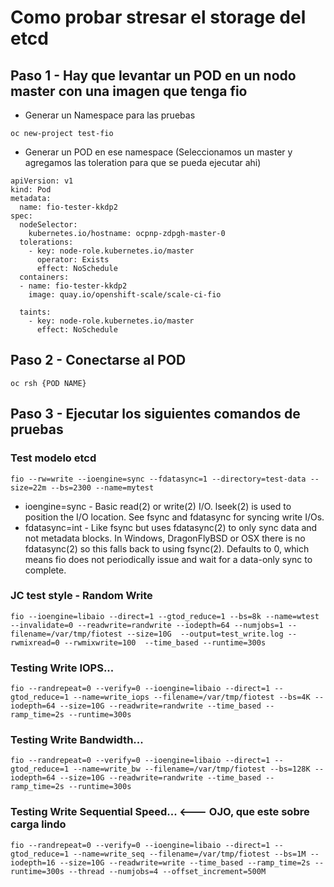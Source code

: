 # Como probar stresar el storage del etcd 

## Paso 1 - Hay que levantar un POD en un nodo master con una imagen que tenga fio

* Generar un Namespace para las pruebas
~~~
oc new-project test-fio
~~~

* Generar un POD en ese namespace (Seleccionamos un master y agregamos las toleration para que se pueda ejecutar ahi)

~~~
apiVersion: v1
kind: Pod
metadata:
  name: fio-tester-kkdp2
spec:
  nodeSelector:
    kubernetes.io/hostname: ocpnp-zdpgh-master-0
  tolerations:
    - key: node-role.kubernetes.io/master
      operator: Exists
      effect: NoSchedule
  containers:
  - name: fio-tester-kkdp2
    image: quay.io/openshift-scale/scale-ci-fio

  taints:
    - key: node-role.kubernetes.io/master
      effect: NoSchedule
~~~

## Paso 2 - Conectarse al POD 

~~~
oc rsh {POD NAME}
~~~

## Paso 3 - Ejecutar los siguientes comandos de pruebas

### Test modelo etcd 
~~~
fio --rw=write --ioengine=sync --fdatasync=1 --directory=test-data --size=22m --bs=2300 --name=mytest
~~~

* ioengine=sync - Basic read(2) or write(2) I/O. lseek(2) is used to position the I/O location. See fsync and fdatasync for syncing write I/Os.
* fdatasync=int - Like fsync but uses fdatasync(2) to only sync data and not metadata blocks. In Windows, DragonFlyBSD or OSX there is no fdatasync(2) so this falls back to using fsync(2). Defaults to 0, which means fio does not periodically issue and wait for a data-only sync to complete.

### JC test style - Random Write 
~~~
fio --ioengine=libaio --direct=1 --gtod_reduce=1 --bs=8k --name=wtest  --invalidate=0 --readwrite=randwrite --iodepth=64 --numjobs=1 --filename=/var/tmp/fiotest --size=10G  --output=test_write.log --rwmixread=0 --rwmixwrite=100  --time_based --runtime=300s
~~~

### Testing Write IOPS...
~~~
fio --randrepeat=0 --verify=0 --ioengine=libaio --direct=1 --gtod_reduce=1 --name=write_iops --filename=/var/tmp/fiotest --bs=4K --iodepth=64 --size=10G --readwrite=randwrite --time_based --ramp_time=2s --runtime=300s
~~~

### Testing Write Bandwidth...
~~~
fio --randrepeat=0 --verify=0 --ioengine=libaio --direct=1 --gtod_reduce=1 --name=write_bw --filename=/var/tmp/fiotest --bs=128K --iodepth=64 --size=10G --readwrite=randwrite --time_based --ramp_time=2s --runtime=300s
~~~

### Testing Write Sequential Speed... <--- OJO, que este sobre carga lindo
~~~
fio --randrepeat=0 --verify=0 --ioengine=libaio --direct=1 --gtod_reduce=1 --name=write_seq --filename=/var/tmp/fiotest --bs=1M --iodepth=16 --size=10G --readwrite=write --time_based --ramp_time=2s --runtime=300s --thread --numjobs=4 --offset_increment=500M
~~~
